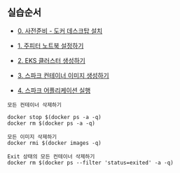 


## 실습순서 ##

* [0. 사전준비 - 도커 데스크탑 설치](https://github.com/gnosia93/spark-on-eks/blob/main/tutorial/0.docker-desktop-k8s.md)

* [1. 주피터 노트북 설정하기](https://github.com/gnosia93/spark-on-eks/blob/main/tutorial/1.jupyter-setup.md)

* [2. EKS 클러스터 생성하기](https://github.com/gnosia93/spark-on-eks/blob/main/tutorial/2.eks-install.md)

* [3. 스파크 컨테이너 이미지 생성하기](https://github.com/gnosia93/spark-on-eks/blob/main/tutorial/3.spark-container.md)

* [4. 스파크 어플리케이션 실행](https://github.com/gnosia93/spark-on-eks/blob/main/tutorial/4.spark-app.md)


```
모든 컨테이너 삭제하기

docker stop $(docker ps -a -q)
docker rm $(docker ps -a -q)

모든 이미지 삭제하기
docker rmi $(docker images -q)

Exit 상태의 모든 컨테이너 삭제하기
docker rm $(docker ps --filter 'status=exited' -a -q)
```

